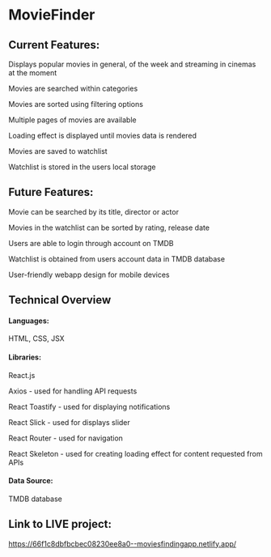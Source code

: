 # MovieFinder

## Current Features:

Displays popular movies in general, of the week and streaming in cinemas at the moment

Movies are searched within categories

Movies are sorted using filtering options

Multiple pages of movies are available

Loading effect is displayed until movies data is rendered

Movies are saved to watchlist

Watchlist is stored in the users local storage

## Future Features:

Movie can be searched by its title, director or actor

Movies in the watchlist can be sorted by rating, release date

Users are able to login through account on TMDB

Watchlist is obtained from users account data in TMDB database

User-friendly webapp design for mobile devices

## Technical Overview

#### Languages: 
HTML, CSS, JSX

#### Libraries:

React.js

Axios - used for handling API requests

React Toastify - used for displaying notifications

React Slick - used for displays slider

React Router - used for navigation

React Skeleton - used for creating loading effect for content requested from APIs

#### Data Source: 
TMDB database

## Link to LIVE project: 
https://66f1c8dbfbcbec08230ee8a0--moviesfindingapp.netlify.app/
